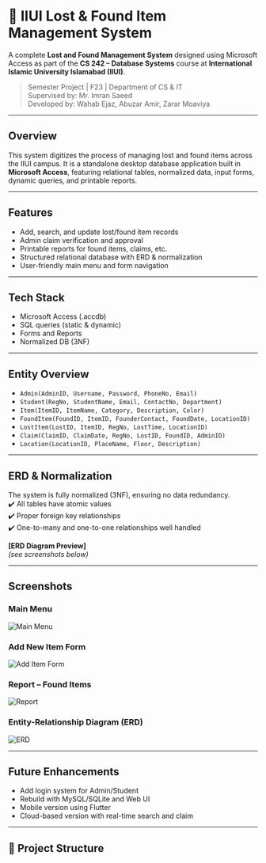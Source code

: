 # 🧾 IIUI Lost & Found Item Management System

A complete **Lost and Found Management System** designed using Microsoft Access as part of the **CS 242 – Database Systems** course at **International Islamic University Islamabad (IIUI)**.

> Semester Project | F23 | Department of CS & IT  
> Supervised by: Mr. Imran Saeed  
> Developed by: Wahab Ejaz, Abuzar Amir, Zarar Moaviya

---

## Overview
This system digitizes the process of managing lost and found items across the IIUI campus. It is a standalone desktop database application built in **Microsoft Access**, featuring relational tables, normalized data, input forms, dynamic queries, and printable reports.

---

## Features
- Add, search, and update lost/found item records
- Admin claim verification and approval
- Printable reports for found items, claims, etc.
- Structured relational database with ERD & normalization
- User-friendly main menu and form navigation

---

## Tech Stack
- Microsoft Access (.accdb)
- SQL queries (static & dynamic)
- Forms and Reports
- Normalized DB (3NF)

---

## Entity Overview
- `Admin(AdminID, Username, Password, PhoneNo, Email)`
- `Student(RegNo, StudentName, Email, ContactNo, Department)`
- `Item(ItemID, ItemName, Category, Description, Color)`
- `FoundItem(FoundID, ItemID, FounderContact, FoundDate, LocationID)`
- `LostItem(LostID, ItemID, RegNo, LostTime, LocationID)`
- `Claim(ClaimID, ClaimDate, RegNo, LostID, FoundID, AdminID)`
- `Location(LocationID, PlaceName, Floor, Description)`

---

## ERD & Normalization
The system is fully normalized (3NF), ensuring no data redundancy.  
✔️ All tables have atomic values  
✔️ Proper foreign key relationships  
✔️ One-to-many and one-to-one relationships well handled

**[ERD Diagram Preview]**  
*(see screenshots below)*

---

## Screenshots

### Main Menu  
![Main Menu](screenshots/main-menu.png)

### Add New Item Form  
![Add Item Form](screenshots/form-add-item.png)

### Report – Found Items  
![Report](screenshots/report-found-items.png)

### Entity-Relationship Diagram (ERD)  
![ERD](screenshots/erd-diagram.png)

---

## Future Enhancements

- Add login system for Admin/Student
- Rebuild with MySQL/SQLite and Web UI
- Mobile version using Flutter
- Cloud-based version with real-time search and claim

---

## 📁 Project Structure

